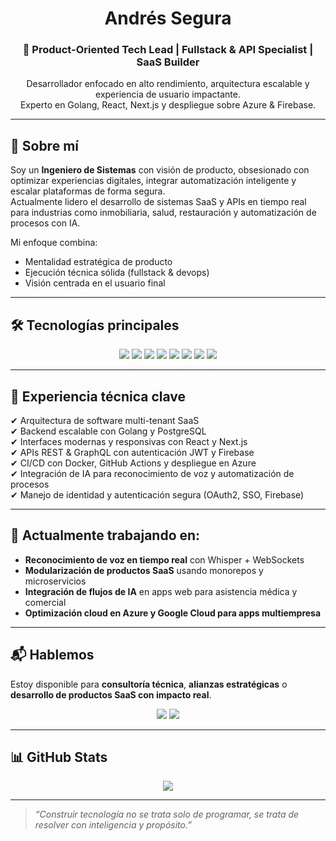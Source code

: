 <h1 align="center">Andrés Segura</h1>
<h3 align="center">🧠 Product-Oriented Tech Lead | Fullstack & API Specialist | SaaS Builder</h3>

<p align="center">
  Desarrollador enfocado en alto rendimiento, arquitectura escalable y experiencia de usuario impactante.<br/>
  Experto en Golang, React, Next.js y despliegue sobre Azure & Firebase.
</p>

---

## 🧬 Sobre mí

Soy un **Ingeniero de Sistemas** con visión de producto, obsesionado con optimizar experiencias digitales, integrar automatización inteligente y escalar plataformas de forma segura.  
Actualmente lidero el desarrollo de sistemas SaaS y APIs en tiempo real para industrias como inmobiliaria, salud, restauración y automatización de procesos con IA.

Mi enfoque combina:
- Mentalidad estratégica de producto
- Ejecución técnica sólida (fullstack & devops)
- Visión centrada en el usuario final

---

## 🛠️ Tecnologías principales

<p align="center">
  <img src="https://img.shields.io/badge/Golang-00ADD8?style=for-the-badge&logo=go&logoColor=white"/>
  <img src="https://img.shields.io/badge/Next.js-000000?style=for-the-badge&logo=nextdotjs&logoColor=white"/>
  <img src="https://img.shields.io/badge/React-20232A?style=for-the-badge&logo=react&logoColor=61DAFB"/>
  <img src="https://img.shields.io/badge/PostgreSQL-336791?style=for-the-badge&logo=postgresql&logoColor=white"/>
  <img src="https://img.shields.io/badge/Docker-2496ED?style=for-the-badge&logo=docker&logoColor=white"/>
  <img src="https://img.shields.io/badge/Azure-0078D4?style=for-the-badge&logo=microsoftazure&logoColor=white"/>
  <img src="https://img.shields.io/badge/Firebase-FFCA28?style=for-the-badge&logo=firebase&logoColor=black"/>
  <img src="https://img.shields.io/badge/TypeScript-3178C6?style=for-the-badge&logo=typescript&logoColor=white"/>
</p>

---

## 🧭 Experiencia técnica clave

✔ Arquitectura de software multi-tenant SaaS  
✔ Backend escalable con Golang y PostgreSQL  
✔ Interfaces modernas y responsivas con React y Next.js  
✔ APIs REST & GraphQL con autenticación JWT y Firebase  
✔ CI/CD con Docker, GitHub Actions y despliegue en Azure  
✔ Integración de IA para reconocimiento de voz y automatización de procesos  
✔ Manejo de identidad y autenticación segura (OAuth2, SSO, Firebase)

---

## 🧠 Actualmente trabajando en:

- **Reconocimiento de voz en tiempo real** con Whisper + WebSockets  
- **Modularización de productos SaaS** usando monorepos y microservicios  
- **Integración de flujos de IA** en apps web para asistencia médica y comercial  
- **Optimización cloud en Azure y Google Cloud para apps multiempresa**

---

## 📬 Hablemos

Estoy disponible para **consultoría técnica**, **alianzas estratégicas** o **desarrollo de productos SaaS con impacto real**.

<p align="center">
  <a href="mailto:seguraandres508@gmail.com"><img src="https://img.shields.io/badge/Email-D14836?style=for-the-badge&logo=gmail&logoColor=white" /></a>
  <a href="https://www.linkedin.com/in/andres-segura-001069234/"><img src="https://img.shields.io/badge/LinkedIn-0077B5?style=for-the-badge&logo=linkedin&logoColor=white" /></a>
</p>

---

## 📊 GitHub Stats

<p align="center">
  <img src="https://github-readme-stats.vercel.app/api?username=Ansemo&show_icons=true&theme=tokyonight" />
</p>

---

> *“Construir tecnología no se trata solo de programar, se trata de resolver con inteligencia y propósito.”*
